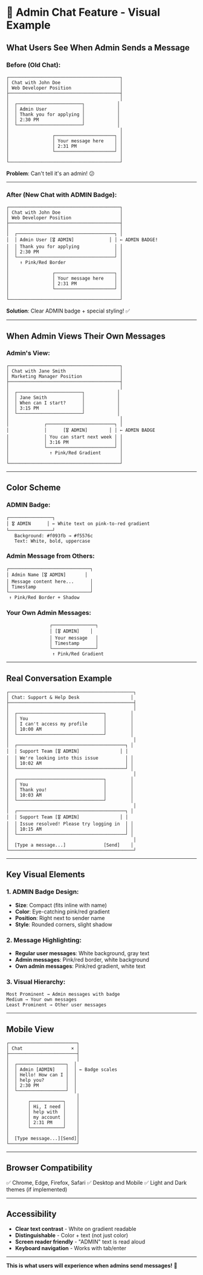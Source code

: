# 💬 Admin Chat Feature - Visual Example

## What Users See When Admin Sends a Message

### Before (Old Chat):
```
┌─────────────────────────────────────────┐
│ Chat with John Doe                      │
│ Web Developer Position                  │
├─────────────────────────────────────────┤
│                                         │
│  ┌────────────────────────┐            │
│  │ Admin User             │            │
│  │ Thank you for applying │            │
│  │ 2:30 PM                │            │
│  └────────────────────────┘            │
│                                         │
│                ┌──────────────────────┐ │
│                │ Your message here    │ │
│                │ 2:31 PM              │ │
│                └──────────────────────┘ │
│                                         │
└─────────────────────────────────────────┘
```
**Problem**: Can't tell it's an admin! 😕

---

### After (New Chat with ADMIN Badge):
```
┌─────────────────────────────────────────┐
│ Chat with John Doe                      │
│ Web Developer Position                  │
├─────────────────────────────────────────┤
│                                         │
│  ┌────────────────────────────────────┐ │
│  │ Admin User [🎖️ ADMIN]             │ │ ← ADMIN BADGE!
│  │ Thank you for applying             │ │
│  │ 2:30 PM                            │ │
│  └────────────────────────────────────┘ │
│    ↑ Pink/Red Border                    │
│                                         │
│                ┌──────────────────────┐ │
│                │ Your message here    │ │
│                │ 2:31 PM              │ │
│                └──────────────────────┘ │
│                                         │
└─────────────────────────────────────────┘
```
**Solution**: Clear ADMIN badge + special styling! ✅

---

## When Admin Views Their Own Messages

### Admin's View:
```
┌─────────────────────────────────────────┐
│ Chat with Jane Smith                    │
│ Marketing Manager Position              │
├─────────────────────────────────────────┤
│                                         │
│  ┌────────────────────────┐            │
│  │ Jane Smith             │            │
│  │ When can I start?      │            │
│  │ 3:15 PM                │            │
│  └────────────────────────┘            │
│                                         │
│             ┌─────────────────────────┐ │
│             │      [🎖️ ADMIN]        │ │ ← ADMIN BADGE
│             │ You can start next week │ │
│             │ 3:16 PM                 │ │
│             └─────────────────────────┘ │
│               ↑ Pink/Red Gradient       │
│                                         │
└─────────────────────────────────────────┘
```

---

## Color Scheme

### ADMIN Badge:
```
┌────────────────┐
│ 🎖️ ADMIN      │ ← White text on pink-to-red gradient
└────────────────┘
   Background: #f093fb → #f5576c
   Text: White, bold, uppercase
```

### Admin Message from Others:
```
┌──────────────────────────────┐
│ Admin Name [🎖️ ADMIN]       │
│ Message content here...      │
│ Timestamp                    │
└──────────────────────────────┘
 ↑ Pink/Red Border + Shadow
```

### Your Own Admin Messages:
```
                ┌────────────────┐
                │ [🎖️ ADMIN]    │
                │ Your message   │
                │ Timestamp      │
                └────────────────┘
                 ↑ Pink/Red Gradient
```

---

## Real Conversation Example

```
┌──────────────────────────────────────────────┐
│ Chat: Support & Help Desk                   │
├──────────────────────────────────────────────┤
│                                              │
│  ┌────────────────────────────────┐         │
│  │ You                            │         │
│  │ I can't access my profile      │         │
│  │ 10:00 AM                       │         │
│  └────────────────────────────────┘         │
│                                              │
│  ┌────────────────────────────────────────┐ │
│  │ Support Team [🎖️ ADMIN]               │ │
│  │ We're looking into this issue          │ │
│  │ 10:02 AM                               │ │
│  └────────────────────────────────────────┘ │
│                                              │
│  ┌────────────────────────────────┐         │
│  │ You                            │         │
│  │ Thank you!                     │         │
│  │ 10:03 AM                       │         │
│  └────────────────────────────────┘         │
│                                              │
│  ┌────────────────────────────────────────┐ │
│  │ Support Team [🎖️ ADMIN]               │ │
│  │ Issue resolved! Please try logging in  │ │
│  │ 10:15 AM                               │ │
│  └────────────────────────────────────────┘ │
│                                              │
│  [Type a message...]              [Send]    │
└──────────────────────────────────────────────┘
```

---

## Key Visual Elements

### 1. ADMIN Badge Design:
- **Size**: Compact (fits inline with name)
- **Color**: Eye-catching pink/red gradient
- **Position**: Right next to sender name
- **Style**: Rounded corners, slight shadow

### 2. Message Highlighting:
- **Regular user messages**: White background, gray text
- **Admin messages**: Pink/red border, white background
- **Own admin messages**: Pink/red gradient, white text

### 3. Visual Hierarchy:
```
Most Prominent → Admin messages with badge
Medium → Your own messages
Least Prominent → Other user messages
```

---

## Mobile View

```
┌─────────────────────────┐
│ Chat                  × │
├─────────────────────────┤
│                         │
│  ┌──────────────────┐  │
│  │ Admin [ADMIN]    │  │ ← Badge scales
│  │ Hello! How can I │  │
│  │ help you?        │  │
│  │ 2:30 PM          │  │
│  └──────────────────┘  │
│                         │
│       ┌────────────┐    │
│       │ Hi, I need │    │
│       │ help with  │    │
│       │ my account │    │
│       │ 2:31 PM    │    │
│       └────────────┘    │
│                         │
│  [Type message...][Send]│
└─────────────────────────┘
```

---

## Browser Compatibility

✅ Chrome, Edge, Firefox, Safari
✅ Desktop and Mobile
✅ Light and Dark themes (if implemented)

---

## Accessibility

- **Clear text contrast** - White on gradient readable
- **Distinguishable** - Color + text (not just color)
- **Screen reader friendly** - "ADMIN" text is read aloud
- **Keyboard navigation** - Works with tab/enter

---

**This is what users will experience when admins send messages!** 🎉
